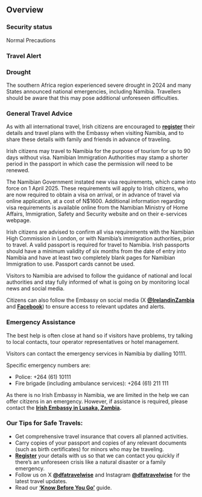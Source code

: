 ## Overview

### **Security status**

Normal Precautions

### **Travel Alert**

### **Drought**

The southern Africa region experienced severe drought in 2024 and many States announced national emergencies, including Namibia. Travellers should be aware that this may pose additional unforeseen difficulties.

### **General Travel Advice**

As with all international travel, Irish citizens are encouraged to [**register**](https://www.ireland.ie/en/dfa/overseas-travel/citizens-registration/) their details and travel plans with the Embassy when visiting Namibia, and to share these details with family and friends in advance of traveling.

Irish citizens may travel to Namibia for the purpose of tourism for up to 90 days without visa. Namibian Immigration Authorities may stamp a shorter period in the passport in which case the permission will need to be renewed.

The Namibian Government instated new visa requirements, which came into force on 1 April 2025. These requirements will apply to Irish citizens, who are now required to obtain a visa on arrival, or in advance of travel via online application, at a cost of N$1600. Additional information regarding visa requirements is available online from the Namibian Ministry of Home Affairs, Immigration, Safety and Security website and on their e-services webpage.

Irish citizens are advised to confirm all visa requirements with the Namibian High Commission in London, or with Namibia’s immigration authorities, prior to travel. A valid passport is required for travel to Namibia. Irish passports should have a minimum validity of six months from the date of entry into Namibia and have at least two completely blank pages for Namibian Immigration to use. Passport cards cannot be used.

Visitors to Namibia are advised to follow the guidance of national and local authorities and stay fully informed of what is going on by monitoring local news and social media.

Citizens can also follow the Embassy on social media (X [**@IrelandinZambia**](https://twitter.com/IrelandinZambia) and [**Facebook**](https://www.facebook.com/IrelandinZambia)) to ensure access to relevant updates and alerts.

### **Emergency Assistance**

The best help is often close at hand so if visitors have problems, try talking to local contacts, tour operator representatives or hotel management.

Visitors can contact the emergency services in Namibia by dialling 10111.

Specific emergency numbers are:

* Police: +264 (61) 10111
* Fire brigade (including ambulance services): +264 (61) 211 111

As there is no Irish Embassy in Namibia, we are limited in the help we can offer citizens in an emergency. However, if assistance is required, please contact the [**Irish Embassy in Lusaka, Zambia**](https://www.ireland.ie/en/zambia/lusaka/)**.**

### **Our Tips for Safe Travels:**

* Get comprehensive travel insurance that covers all planned activities.
* Carry copies of your passport and copies of any relevant documents (such as birth certificates) for minors who may be traveling.
* [**Register**](https://www.ireland.ie/en/dfa/overseas-travel/citizens-registration/) your details with us so that we can contact you quickly if there’s an unforeseen crisis like a natural disaster or a family emergency.
* Follow us on X [**@dfatravelwise**](https://www.twitter.com/DFATravelWise) and Instagram [**@dfatravelwise**](https://www.instagram.com/dfatravelwise/) for the latest travel updates.
* Read our [**‘Know Before You Go’**](https://www.ireland.ie/en/dfa/overseas-travel/know-before-you-go/) guide.
